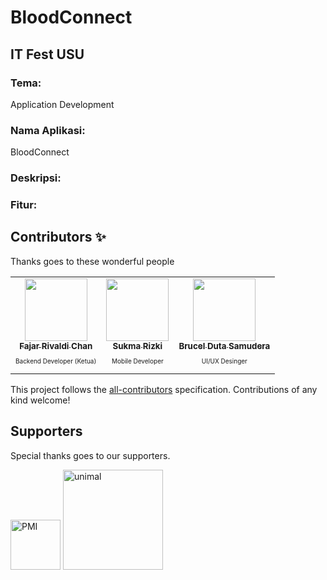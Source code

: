 # BloodConnect
## IT Fest USU

### Tema:
Application Development

### Nama Aplikasi:
BloodConnect

### Deskripsi:


### Fitur:


## Contributors ✨

Thanks goes to these wonderful people

<!-- ALL-CONTRIBUTORS-LIST:START - Do not remove or modify this section -->
<!-- prettier-ignore-start -->
<!-- markdownlint-disable -->
<table>
  <tr>
    <td align="center"><a href="https://github.com/fajar-dev"><img src="https://avatars.githubusercontent.com/u/69442735?v=4" width="100px;" alt=""/><br /><sub><b>Fajar Rivaldi Chan</b></sub></a><br /><p style="font-size:10px">Backend Developer (Ketua)</p></td>
    <td align="center"><a href="https://github.com/sukmarizki04"><img src="https://avatars.githubusercontent.com/u/101231374?v=4" width="100px;" alt=""/><br /><sub><b>Sukma Rizki</b></sub></a><br /><p style="font-size:10px">Mobile Developer</p></td>
    <td align="center"><a href="https://github.com/BrucelD14"><img src="https://avatars.githubusercontent.com/u/85801542?v=4" width="100px;" alt=""/><br /><sub><b>Brucel Duta Samudera</b></sub></a><br /><p style="font-size:10px">UI/UX Desinger</p></td>
  </tr>
</table>

<!-- markdownlint-restore -->
<!-- prettier-ignore-end -->

<!-- ALL-CONTRIBUTORS-LIST:END -->

This project follows the [all-contributors](https://github.com/all-contributors/all-contributors) specification. Contributions of any kind welcome!

## Supporters

Special thanks goes to our supporters.

<p>
  <a href="https://pmi.or.id" target="_blank" rel="noopener noreferrer"><img height="80" src="https://ksrpmi.orgs.telkomuniversity.ac.id/wp-content/uploads/sites/26/2016/12/logo-pmi.png" alt="PMI"></a>
  <a href="https://unimal.ac.id" target="_blank" rel="noopener noreferrer"><img height="160" src="https://upload.wikimedia.org/wikipedia/commons/6/60/Logo-Unimal-Aceh_Utara.png" alt="unimal"></a></br>
</p>


